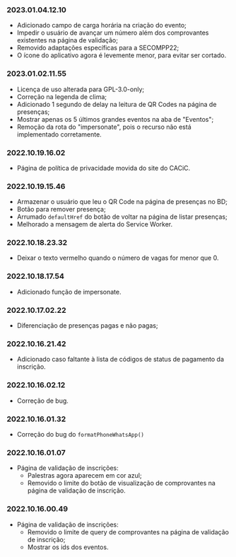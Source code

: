 ### 2023.01.04.12.10

- Adicionado campo de carga horária na criação do evento;
- Impedir o usuário de avançar um número além dos comprovantes existentes na página de validação;
- Removido adaptações específicas para a SECOMPP22;
- O ícone do aplicativo agora é levemente menor, para evitar ser cortado.

### 2023.01.02.11.55

- Licença de uso alterada para GPL-3.0-only;
- Correção na legenda de clima;
- Adicionado 1 segundo de delay na leitura de QR Codes na página de presenças;
- Mostrar apenas os 5 últimos grandes eventos na aba de "Eventos";
- Remoção da rota do "impersonate", pois o recurso não está implementado corretamente.

### 2022.10.19.16.02

- Página de política de privacidade movida do site do CACiC.

### 2022.10.19.15.46

- Armazenar o usuário que leu o QR Code na página de presenças no BD;
- Botão para remover presença;
- Arrumado `defaultHref` do botão de voltar na página de listar presenças;
- Melhorado a mensagem de alerta do Service Worker.

### 2022.10.18.23.32

- Deixar o texto vermelho quando o número de vagas for menor que 0.

### 2022.10.18.17.54

- Adicionado função de impersonate.

### 2022.10.17.02.22

- Diferenciação de presenças pagas e não pagas;

### 2022.10.16.21.42

- Adicionado caso faltante à lista de códigos de status de pagamento da inscrição.

### 2022.10.16.02.12

- Correção de bug.

### 2022.10.16.01.32

- Correção do bug do `formatPhoneWhatsApp()`

### 2022.10.16.01.07

- Página de validação de inscrições:
    - Palestras agora aparecem em cor azul;
    - Removido o limite do botão de visualização de comprovantes na página de validação de inscrição.

### 2022.10.16.00.49

- Página de validação de inscrições:
     - Removido o limite de query de comprovantes na página de validação de inscrição;
     - Mostrar os ids dos eventos.


